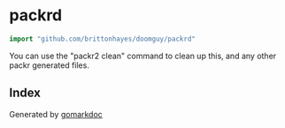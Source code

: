 <!-- Code generated by gomarkdoc. DO NOT EDIT -->

# packrd

```go
import "github.com/brittonhayes/doomguy/packrd"
```

You can use the "packr2 clean" command to clean up this\, and any other packr generated files\.

## Index





Generated by [gomarkdoc](<https://github.com/princjef/gomarkdoc>)
